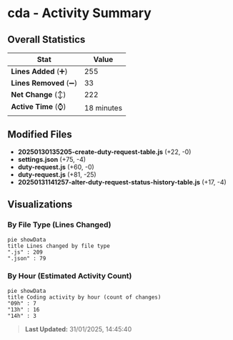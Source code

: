 # cda - Activity Summary 

## Overall Statistics

| Stat                   | Value                                                             |
| ---------------------- | ----------------------------------------------------------------- |
| **Lines Added** (➕)   | 255                                          |
| **Lines Removed** (➖) | 33                                        |
| **Net Change** (↕)    | 222                |
| **Active Time** (⌚)   | 18 minutes |


## Modified Files
- **20250130135205-create-duty-request-table.js** (+22, -0)
- **settings.json** (+75, -4)
- **duty-request.js** (+60, -0)
- **duty-request.js** (+81, -25)
- **20250131141257-alter-duty-request-status-history-table.js** (+17, -4)

## Visualizations

### By File Type (Lines Changed)

```mermaid
pie showData
title Lines changed by file type
".js" : 209
".json" : 79
```

### By Hour (Estimated Activity Count)

```mermaid
pie showData
title Coding activity by hour (count of changes)
"09h" : 7
"13h" : 16
"14h" : 3
```


> **Last Updated:** 31/01/2025, 14:45:40